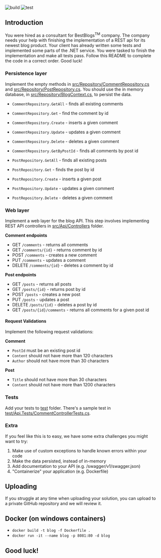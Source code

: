 ![build](https://github.com/santos-an/devskiller-code-WT97-TAH7-TY6E-S0F/actions/workflows/build.yml/badge.svg)
![test](https://github.com/santos-an/devskiller-code-WT97-TAH7-TY6E-S0F/actions/workflows/test.yml/badge.svg)

## Introduction
You were hired as a consultant for BestBlogs<sup>TM</sup> company. The company 
needs your help with finishing the implementation of a REST api for its newest blog product.
Your client has already written some tests and implemented some parts of the .NET service. You were tasked to finish 
the implementation and make all tests pass. Follow this README to complete the code in a correct order. Good luck!


### Persistence layer
Implement the empty methods in [src/Repository/CommentRepository.cs](src/Repository/CommentRepository.cs) and [src/Repository/PostRepository.cs](src/Repository/CommentRepository.cs).
You should use the in memory database, in [src/Repository/BlogContext.cs](src/Repository/BlogContext.cs), to persist the data.

- `CommentRepository.GetAll` - finds all existing comments
- `CommentRepository.Get` - find the comment by id
- `CommentRepository.Create` - inserts a given comment
- `CommentRepository.Update` - updates a given comment
- `CommentRepository.Delete` - deletes a given comment
- `CommentRepository.GetByPostId` - finds all comments by post id


- `PostRepository.GetAll` - finds all existing posts
- `PostRepository.Get` - finds the post by id
- `PostRepository.Create` - inserts a given post
- `PostRepository.Update` - updates a given comment
- `PostRepository.Delete` - deletes a given comment

### Web layer
Implement a web layer for the blog API. This step involves implementing REST API controllers in [src/Api/Controllers](src/Api/Controllers) folder.

**Comment endpoints**

- GET `/comments` - returns all comments
- GET `/comments/{id}` - returns comment by id
- POST `/comments` - creates a new comment
- PUT `/comments` - updates a comment
- DELETE `/comments/{id}` - deletes a comment by id

**Post endpoints**

- GET `/posts` - returns all posts
- GET `/posts/{id}` - returns post by id
- POST `/posts` - creates a new post
- PUT `/posts` - updates a post
- DELETE `/posts/{id}` - deletes a post by id
- GET `/posts/{id}/comments` - returns all comments for a given post id

#### Request Validations
Implement the following request validations:

**Comment**

- `PostId` must be an existing post id
- `Content` should not have more than 120 characters
- `Author` should not have more than 30 characters

**Post**

- `Title` should not have more than 30 characters
- `Content` should not have more than 1200 characters

### Tests
Add your tests to [test](test) folder. 
There's a sample test in [test/Api.Tests/CommentControllerTests.cs](test/Api.Tests/CommentControllerTests.cs).

### Extra
If you feel like this is to easy, we have some extra challenges you might want to try:

1. Make use of custom exceptions to handle known errors within your code
2. Make the data persisted, instead of in-memory
3. Add documentation to your API (e.g. /swagger/v1/swagger.json)
4. "Containerize" your application (e.g. Dockerfile)

## Uploading
If you struggle at any time when uploading your solution, you can upload to a private GitHub repository and we will review it.

## Docker (on windows containers)
- `docker build -t blog -f Dockerfile .`
- `docker run -it --name blog -p 8081:80 -d blog`

## Good luck!
